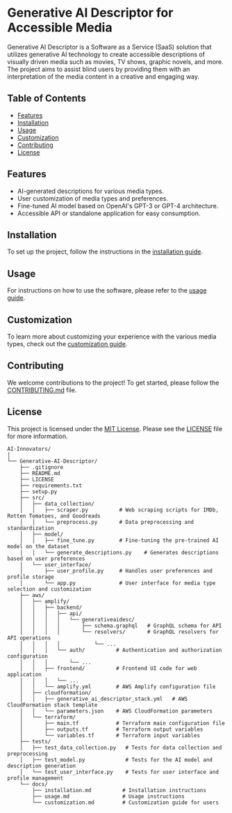 # Generative AI Descriptor for Accessible Media

Generative AI Descriptor is a Software as a Service (SaaS) solution that utilizes generative AI technology to create accessible descriptions of visually driven media such as movies, TV shows, graphic novels, and more. The project aims to assist blind users by providing them with an interpretation of the media content in a creative and engaging way.

## Table of Contents

- [Features](#features)
- [Installation](#installation)
- [Usage](#usage)
- [Customization](#customization)
- [Contributing](#contributing)
- [License](#license)

## Features

- AI-generated descriptions for various media types.
- User customization of media types and preferences.
- Fine-tuned AI model based on OpenAI's GPT-3 or GPT-4 architecture.
- Accessible API or standalone application for easy consumption.

## Installation

To set up the project, follow the instructions in the [installation guide](docs/installation.md).

## Usage

For instructions on how to use the software, please refer to the [usage guide](docs/usage.md).

## Customization

To learn more about customizing your experience with the various media types, check out the [customization guide](docs/customization.md).

## Contributing

We welcome contributions to the project! To get started, please follow the [CONTRIBUTING.md](CONTRIBUTING.md) file.

## License

This project is licensed under the [MIT License](LICENSE). Please see the [LICENSE](LICENSE) file for more information.

```
AI-Innovators/
│
└── Generative-AI-Descriptor/
    ├── .gitignore
    ├── README.md
    ├── LICENSE
    ├── requirements.txt
    ├── setup.py
    ├── src/
    │   ├── data_collection/
    │   │   ├── scraper.py          # Web scraping scripts for IMDb, Rotten Tomatoes, and Goodreads
    │   │   └── preprocess.py       # Data preprocessing and standardization
    │   ├── model/
    │   │   ├── fine_tune.py        # Fine-tuning the pre-trained AI model on the dataset
    │   │   └── generate_descriptions.py    # Generates descriptions based on user preferences
    │   └── user_interface/
    │       ├── user_profile.py     # Handles user preferences and profile storage
    │       └── app.py              # User interface for media type selection and customization
    ├── aws/
    │   ├── amplify/
    │   │   ├── backend/
    │   │   │   ├── api/
    │   │   │   │   └── generativeaidesc/
    │   │   │   │       ├── schema.graphql   # GraphQL schema for API
    │   │   │   │       └── resolvers/       # GraphQL resolvers for API operations
    │   │   │   │           └── ...
    │   │   │   └── auth/          # Authentication and authorization configuration
    │   │   │       └── ...
    │   │   ├── frontend/          # Frontend UI code for web application
    │   │   │   └── ...
    │   │   └── amplify.yml        # AWS Amplify configuration file
    │   ├── cloudformation/
    │   │   ├── generative_ai_descriptor_stack.yml   # AWS CloudFormation stack template
    │   │   └── parameters.json    # AWS CloudFormation parameters
    │   └── terraform/
    │       ├── main.tf            # Terraform main configuration file
    │       ├── outputs.tf         # Terraform output variables
    │       └── variables.tf       # Terraform input variables
    ├── tests/
    │   ├── test_data_collection.py   # Tests for data collection and preprocessing
    │   ├── test_model.py             # Tests for the AI model and description generation
    │   └── test_user_interface.py    # Tests for user interface and profile management
    └── docs/
        ├── installation.md          # Installation instructions
        ├── usage.md                 # Usage instructions
        └── customization.md         # Customization guide for users
```
